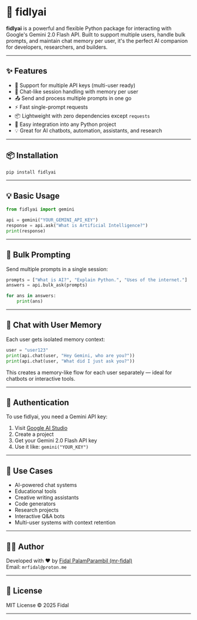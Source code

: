 # 💬 fidlyai

**fidlyai** is a powerful and flexible Python package for interacting with Google's Gemini 2.0 Flash API. Built to support multiple users, handle bulk prompts, and maintain chat memory per user, it's the perfect AI companion for developers, researchers, and builders.

---

## ✨ Features

- 🔐 Support for multiple API keys (multi-user ready)
- 💬 Chat-like session handling with memory per user
- 📤 Send and process multiple prompts in one go
- ⚡ Fast single-prompt requests
- 📦 Lightweight with zero dependencies except `requests`
- 🧩 Easy integration into any Python project
- 💡 Great for AI chatbots, automation, assistants, and research

---

## 📦 Installation

```bash
pip install fidlyai
```

---

## 💡 Basic Usage

```python
from fidlyai import gemini

api = gemini("YOUR_GEMINI_API_KEY")
response = api.ask("What is Artificial Intelligence?")
print(response)
```

---

## 🔁 Bulk Prompting

Send multiple prompts in a single session:

```python
prompts = ["What is AI?", "Explain Python.", "Uses of the internet."]
answers = api.bulk_ask(prompts)

for ans in answers:
    print(ans)
```

---

## 👥 Chat with User Memory

Each user gets isolated memory context:

```python
user = "user123"
print(api.chat(user, "Hey Gemini, who are you?"))
print(api.chat(user, "What did I just ask you?"))
```

This creates a memory-like flow for each user separately — ideal for chatbots or interactive tools.

---

## 🔑 Authentication

To use fidlyai, you need a Gemini API key:

1. Visit [Google AI Studio](https://aistudio.google.com/app/apikey)
2. Create a project
3. Get your Gemini 2.0 Flash API key
4. Use it like: `gemini("YOUR_KEY")`

---

## 🧪 Use Cases

- AI-powered chat systems
- Educational tools
- Creative writing assistants
- Code generators
- Research projects
- Interactive Q&A bots
- Multi-user systems with context retention

---

## 🧑‍💻 Author

Developed with ❤️ by [Fidal PalamParambil (mr-fidal)](https://github.com/mr-fidal)  
Email: `mrfidal@proton.me`

---

## 📃 License

MIT License © 2025 Fidal

---